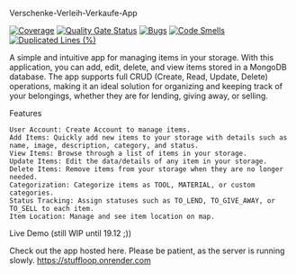 Verschenke-Verleih-Verkaufe-App

[![Coverage](https://sonarcloud.io/api/project_badges/measure?project=kinuy_verleih-verschenke-verkauf-app-backend&metric=coverage)](https://sonarcloud.io/summary/new_code?id=kinuy_verleih-verschenke-verkauf-app-backend)
[![Quality Gate Status](https://sonarcloud.io/api/project_badges/measure?project=kinuy_verleih-verschenke-verkauf-app-backend&metric=alert_status)](https://sonarcloud.io/summary/new_code?id=kinuy_verleih-verschenke-verkauf-app-backend)
[![Bugs](https://sonarcloud.io/api/project_badges/measure?project=kinuy_verleih-verschenke-verkauf-app-backend&metric=bugs)](https://sonarcloud.io/summary/new_code?id=kinuy_verleih-verschenke-verkauf-app-backend)
[![Code Smells](https://sonarcloud.io/api/project_badges/measure?project=kinuy_verleih-verschenke-verkauf-app-backend&metric=code_smells)](https://sonarcloud.io/summary/new_code?id=kinuy_verleih-verschenke-verkauf-app-backend)
[![Duplicated Lines (%)](https://sonarcloud.io/api/project_badges/measure?project=kinuy_verleih-verschenke-verkauf-app-backend&metric=duplicated_lines_density)](https://sonarcloud.io/summary/new_code?id=kinuy_verleih-verschenke-verkauf-app-backend)

A simple and intuitive app for managing items in your storage. 
With this application, you can add, edit, delete, and view items stored in a MongoDB database. 
The app supports full CRUD (Create, Read, Update, Delete) operations, making it an ideal solution for organizing and keeping track of your belongings, 
whether they are for lending, giving away, or selling.

Features

    User Account: Create Account to manage items.
    Add Items: Quickly add new items to your storage with details such as name, image, description, category, and status.
    View Items: Browse through a list of items in your storage.
    Update Items: Edit the data/details of any item in your storage.
    Delete Items: Remove items from your storage when they are no longer needed.
    Categorization: Categorize items as TOOL, MATERIAL, or custom categories.
    Status Tracking: Assign statuses such as TO_LEND, TO_GIVE_AWAY, or TO_SELL to each item.
    Item Location: Manage and see item location on map.

Live Demo (still WIP until 19.12 ;))

Check out the app hosted here. 
Please be patient, as the server is running slowly. 
https://stuffloop.onrender.com
